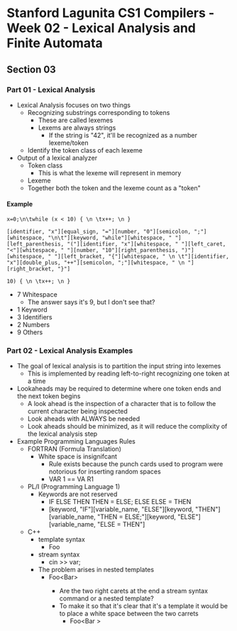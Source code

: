 # Stanford Lagunita CS1 Compilers - Week 02 - Lexical Analysis and Finite Automata
## Section 03
### Part 01 - Lexical Analysis

- Lexical Analysis focuses on two things
    - Recognizing substrings corresponding to tokens
        - These are called lexemes
        - Lexems are always strings
            - If the string is "42", it'll be recognized as a number lexeme/token
    - Identify the token class of each lexeme
- Output of a lexical analyzer
    - Token class
        - This is what the lexeme will represent in memory
    - Lexeme
    - Together both the token and the lexeme count as a "token"

#### Example

```
x=0;\n\twhile (x < 10) { \n \tx++; \n } 

[identifier, "x"][equal_sign, "="][number, "0"][semicolon, ";"][whitespace, "\n\t"][keyword, "while"][whitespace, " "][left_parenthesis, "("][identifier, "x"][whitespace, " "][left_caret, "<"][whitespace, " "][number, "10"][right_parenthesis, ")"][whitespace, " "][left_bracket, "{"][whitespace, " \n \t"][identifier, "x"][double_plus, "++"][semicolon, ";"][whitespace, " \n "][right_bracket, "}"]

10) { \n \tx++; \n } 
```

- 7 Whitespace
    - The answer says it's 9, but I don't see that?
- 1 Keyword
- 3 Identifiers
- 2 Numbers
- 9 Others

### Part 02 - Lexical Analysis Examples

- The goal of lexical analysis is to partition the input string into lexemes
    - This is implemented by reading left-to-right recognizing one token at a time
- Lookaheads may be required to determine where one token ends and the next token begins 
   - A look ahead is the inspection of a character that is to follow the current character being inspected
   - Look aheads with ALWAYS be needed
   - Look aheads should be minimized, as it will reduce the complixity of the lexical analysis step
- Example Programming Languages Rules
    - FORTRAN (Formula Translation)
        - White space is insignifcant
            - Rule exists because the punch cards used to program were notorious for inserting random spaces
            - VAR 1 == VA R1
    - PL/I (Programming Language 1)
        - Keywords are not reserved
            - IF ELSE THEN THEN = ELSE; ELSE ELSE = THEN
            - [keyword, "IF"][variable_name, "ELSE"][keyword, "THEN"][variable_name, "THEN = ELSE;"][keyword, "ELSE"][variable_name, "ELSE = THEN"]
    - C++
        - template syntax
            - Foo<Bar>
        - stream syntax
            - cin >> var;
        - The problem arises in nested templates
            -  Foo<Bar<Bazz>>
                - Are the two right carets at the end a stream syntax command or a nested template?
                - To make it so that it's clear that it's a template it would be to place a white space between the two carrets
                    -  Foo<Bar<Bazz> >


